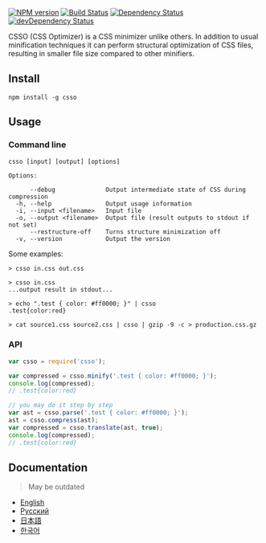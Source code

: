 [![NPM version](https://img.shields.io/npm/v/csso.svg)](https://www.npmjs.com/package/csso)
[![Build Status](https://travis-ci.org/css/csso.svg?branch=master)](https://travis-ci.org/css/csso)
[![Dependency Status](https://img.shields.io/david/css/csso.svg)](https://david-dm.org/css/csso)
[![devDependency Status](https://img.shields.io/david/dev/css/csso.svg?style=flat)](https://david-dm.org/css/csso#info=devDependencies)

CSSO (CSS Optimizer) is a CSS minimizer unlike others. In addition to usual minification techniques it can perform structural optimization of CSS files, resulting in smaller file size compared to other minifiers.

## Install

```
npm install -g csso
```

## Usage

### Command line

```
csso [input] [output] [options]

Options:

      --debug              Output intermediate state of CSS during compression
  -h, --help               Output usage information
  -i, --input <filename>   Input file
  -o, --output <filename>  Output file (result outputs to stdout if not set)
      --restructure-off    Turns structure minimization off
  -v, --version            Output the version
```

Some examples:

```
> csso in.css out.css

> csso in.css
...output result in stdout...

> echo ".test { color: #ff0000; }" | csso
.test{color:red}

> cat source1.css source2.css | csso | gzip -9 -c > production.css.gz
```

### API

```js
var csso = require('csso');

var compressed = csso.minify('.test { color: #ff0000; }');
console.log(compressed);
// .test{color:red}

// you may do it step by step
var ast = csso.parse('.test { color: #ff0000; }');
ast = csso.compress(ast);
var compressed = csso.translate(ast, true);
console.log(compressed);
// .test{color:red}
```

## Documentation

> May be outdated

- [English](https://github.com/css/csso/blob/master/docs/index/index.en.md)
- [Русский](https://github.com/css/csso/blob/master/docs/index/index.ru.md)
- [日本語](https://github.com/css/csso/blob/master/docs/index/index.ja.md)
- [한국어](https://github.com/css/csso/blob/master/docs/index/index.ko.md)
